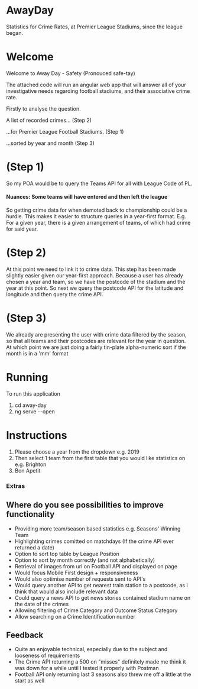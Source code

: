 # AwayDay
Statistics for Crime Rates, at Premier League Stadiums, since the league began.

# Welcome
Welcome to Away Day - Safety (Pronouced safe-tay)

The attached code will run an angular web app that will
answer all of your investigative needs regarding football stadiums,
and their associative crime rate.

Firstly to analyse the question.

A list of recorded crimes... (Step 2)

...for Premier League Football Stadiums. (Step 1)

...sorted by year and month (Step 3)

# (Step 1)
So my POA would be to query the Teams API for all with League Code of PL.
#### Nuances: Some teams will have entered and then left the league

So getting crime data for when demoted back to championship could be a hurdle.
This makes it easier to structure queries in a year-first format.
E.g. For a given year, there is a given arrangement of teams, of which had crime for said year.

# (Step 2)
At this point we need to link it to crime data.
This step has been made slightly easier given our year-first approach.
Because a user has already chosen a year and team, so we have the postcode of the stadium and the year at this point.
So next we query the postcode API for the latitude and longitude and then query the crime API.

# (Step 3)
We already are presenting the user with crime data filtered by the season, so that all teams and their postcodes
are relevant for the year in question.
At which point we are just doing a fairly tin-plate alpha-numeric sort if the month is in a 'mm' format

# Running
To run this application
1. cd away-day
2. ng serve --open

# Instructions
1. Please choose a year from the dropdown e.g. 2019
2. Then select 1 team from the first table that you would like statistics on e.g. Brighton
3. Bon Apetit

### Extras

## Where do you see possibilities to improve functionality
- Providing more team/season based statistics e.g. Seasons' Winning Team
- Highlighting crimes comitted on matchdays (If the crime API ever returned a date)
- Option to sort top table by League Position
- Option to sort by month correctly (and not alphabetically)
- Retrieval of images from url on Football API and displayed on page
- Would focus Mobile First design + responsiveness
- Would also optimise number of requests sent to API's
- Would query another API to get nearest train station to a postcode, as I think that would also include relevant data
- Could query a news API to get news stories contained stadium name on the date of the crimes
- Allowing filtering of Crime Category and Outcome Status Category
- Allow searching on a Crime Identification number

## Feedback
- Quite an enjoyable technical, especially due to the subject and looseness of requirements
- The Crime API returning a 500 on "misses" definitely made me think it was down for a while until I tested it properly with Postman
- Football API only returning last 3 seasons also threw me off a little at the start as well

